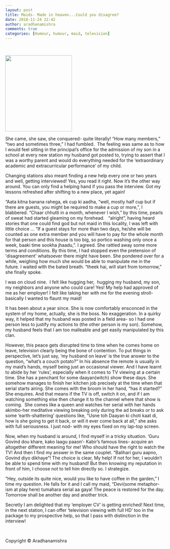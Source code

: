 ```yaml
---
layout: post
title: Maids- Made in heaven...Could you disagree?
date: 2018-11-24 22:42
author: aradhanamishra
comments: true
categories: [Humour, humour, maid, television]
---
```

&nbsp;

<img class="size-full wp-image-619 aligncenter" src="http://www.aradhanamishra.com/wp-content/uploads/2018/11/maids.jpg" alt="" width="210" height="239">

She came, she saw, she conquered- quite literally! “How many members,” “two and sometimes three,” I had fumbled.&nbsp; The feeling was same as to how I would feel sitting in the principal’s office for the admission of my son in a school at every new station my husband got posted to, trying to assert that I was a worthy parent and would do everything needed for the ‘extraordinary academic and extracurricular performance’ of my child.

Changing stations also meant finding a new help every one or two years and well, getting interviewed! Yes, you read it right. Now it’s the other way around. You can only find a helping hand if you pass the interview. Got my lessons refreshed after shifting to a new place, yet again!

“Aata kitna banana rahega, ek cup ki aadha, “well, mostly half cup but if there are guests, you might be required to make a cup or more,”, I blabbered. “Chaar chhutti in a month, whenever I wish,” by this time, pearls of sweat had started gleaming on my forehead.&nbsp;&nbsp; “alright”, having heard stories that one could find god but not maid in this locality, I was left with little choice … “If a guest stays for more than two days, he/she will be counted as one extra member and you will have to pay for the whole month for that person and this house is too big, so portico washing only once a week, baaki time sookha jhaadu,”. I agreed. She rattled away some more terms and conditions. By this time, I had stopped even the pretension of 'disagreement' whatsoever there might have been. She pondered over for a while, weighing how much she would be able to manipulate me in the future. I waited with the bated breath. “theek hai, will start from tomorrow,” she finally spoke.

I was on cloud nine.&nbsp; I felt like hugging her,&nbsp; hugging my husband, my son, my neighbors and anyone who could care! Yes! My help had approved of me as her employer! I felt like taking her with me for the evening stroll- basically I wanted to flaunt my maid!

It has been about a year since. She is now comfortably ensconced in the system of my home, actually, she is the boss. No exaggeration. In a quirky way, it helped that my husband was posted in a field area- so I had one person less to justify my actions to (the other person is my son). Somehow, my husband feels that I am too malleable and get easily manipulated by this clan.

However, this peace gets disrupted time to time when he comes home on leave, television clearly being the bone of contention. To put things in perspective, let’s just say, ‘my husband on leave’ is the true answer to the question, “what’s a couch potato?” In his absence the remote is usually in my maid’s hands, myself being just an occasional viewer. And I have learnt to abide by her ‘rules’, especially when it comes to TV viewing at a certain time. She has a penchant for some daayan(witch) show these days. She somehow manages to finish her kitchen job precisely at the time when that serial starts airing. She comes with the broom in her hand, “has it started?” She enquires. And that means if the TV is off, switch it on, and if I am watching something else then change it to the channel where that show is coming.&nbsp; She comes like a queen and watches her serial with her hands akimbo-her meditative viewing breaking only during the ad breaks or to ask some ‘earth-shattering’ questions like, “Usne toh Daayan ki choti kaat di, how is she going to get it back, or will it ever come back at all,” she asks with full seriousness. I just nod- with my eyes fixed on my lap-top screen.

Now, when my husband is around, I find myself in a tricky situation. ‘Guru Govind dou khare, kako laagu paaon’- Kabir’s famous lines- acquire an altogether different meaning for me! Who should have the right to watch the TV! And then I find my answer in the same couplet. “Balihari guru aapno, Govind diyo dikhaye”! The choice is clear, My help! If not for her, I wouldn’t be able to spend time with my husband! But then knowing my reputation in front of him, I choose not to tell him directly so. I strategize.

“Hey, outside its quite nice, would you like to have coffee in the garden,” I time my question. He falls for it and I call my maid, “Devi(some metaphor-ism at play here) tumahara serial aa gaya! The peace is restored for the day. Tomorrow shall be another day and another trick.

Secretly I am delighted that my ‘employer CV’ is getting enriched! Next time, in the next station, I can offer ‘television viewing with full HD’ too in the package to my prospective help, so that I pass with distinction in the interview!

&nbsp;

Copyright © Aradhanamishra
